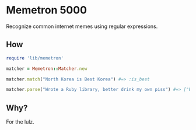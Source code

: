# Memetron 5000

Recognize common internet memes using regular expressions.

## How

```ruby
require 'lib/memetron'

matcher = Memetron::Matcher.new

matcher.match("North Korea is Best Korea") #=> :is_best

matcher.parse("Wrote a Ruby library, better drink my own piss") #=> ["Wrote a Ruby library,"]
```

## Why?

For the lulz.